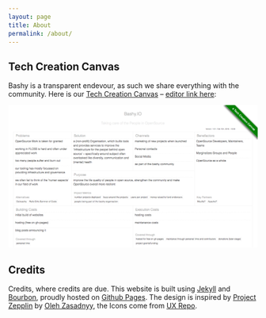 ```yaml
---
layout: page
title: About
permalink: /about/
---
```


## Tech Creation Canvas

Bashy is a transparent endevour, as such we share everything with the community. Here is our [Tech Creation Canvas](/project/tech-creation-canvas/) – [editor link here](http://canvas.bashy.io/#github=bashyHQ/website):

![](/assets/tcc.png)

## Credits

Credits, where credits are due. This website is built using [Jekyll](https://www.jekyll.rb) and [Bourbon](http://bourbon.io), proudly hosted on [Github Pages](https://pages.github.com/). The design is inspired by [Project Zepplin](https://github.com/gdg-x/zeppelin) by [Oleh Zasadnyy](https://plus.google.com/+OlehZasadnyy/about), the Icons come from [UX Repo](http://uxrepo.com/icon-sets/).
